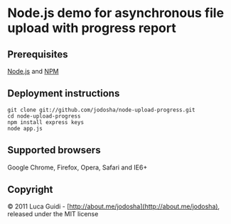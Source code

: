 # Node.js demo for asynchronous file upload with progress report

## Prerequisites
[Node.js](http://nodejs.org) and [NPM](http://npmjs.org)

## Deployment instructions

    git clone git://github.com/jodosha/node-upload-progress.git
    cd node-upload-progress
    npm install express keys
    node app.js

## Supported browsers
Google Chrome, Firefox, Opera, Safari and IE6+

## Copyright
&copy; 2011 Luca Guidi - [http://about.me/jodosha](http://about.me/jodosha), released under the MIT license